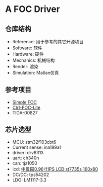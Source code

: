 # A FOC Driver
## 仓库结构
- Reference: 用于参考的其它开源项目
- Software: 软件
- Hardware: 硬件
- Mechanics: 机械结构
- Render: 渲染
- Simulation: Matlan仿真

## 参考项目

- [Simple FOC](https://github.com/simplefoc/Arduino-FOC)
- [Ctrl-FOC-Lite](https://github.com/peng-zhihui/Ctrl-FOC-Lite)
- TIDA-00827

## 芯片选型

- MCU: stm32f103cbt6
- Current sense: ina199a1
- driver: drv8313
- uart: ch340n
- can: tja1050
- lcd: [中景园0.96寸IPS LCD st7735s 160x80](https://item.taobao.com/item.htm?id=563261295211)
- DC/DC: tps54202
- LDO: LM1117-3.3

